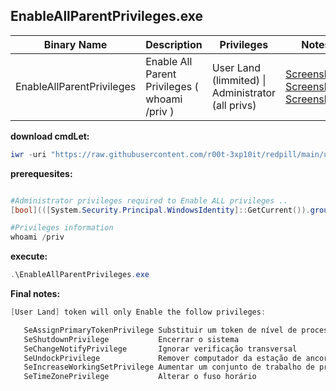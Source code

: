 ## EnableAllParentPrivileges.exe

|Binary Name|Description|Privileges|Notes|
|---|---|---|---|
|EnableAllParentPrivileges|Enable All Parent Privileges ( whoami /priv )|User Land (limmited) \| Administrator (all privs)|[Screenshot1](https://raw.githubusercontent.com/r00t-3xp10it/redpill/main/lib/EnableAllParentPrivileges/EnableAllParentPrivileges_priv.png)<br />[Screenshot2](https://raw.githubusercontent.com/r00t-3xp10it/redpill/main/lib/EnableAllParentPrivileges/EnableAllParentPrivileges_action.png)<br />[Screenshot3](https://raw.githubusercontent.com/r00t-3xp10it/redpill/main/lib/EnableAllParentPrivileges/EnableAllParentPrivileges_UserLand.png)|

**download cmdLet:**
```powershell
iwr -uri "https://raw.githubusercontent.com/r00t-3xp10it/redpill/main/utils/EnableAllParentPrivileges.exe" -OutFile "EnableAllParentPrivileges.exe"
```

**prerequesites:**
```powershell

#Administrator privileges required to Enable ALL privileges ..
[bool](([System.Security.Principal.WindowsIdentity]::GetCurrent()).groups -match "S-1-5-32-544")

#Privileges information
whoami /priv
```

**execute:**
```powershell
.\EnableAllParentPrivileges.exe
```

**Final notes:**
```powershell
[User Land] token will only Enable the follow privileges:

   SeAssignPrimaryTokenPrivilege Substituir um token de nível de processo      Enabled
   SeShutdownPrivilege           Encerrar o sistema                            Enabled
   SeChangeNotifyPrivilege       Ignorar verificação transversal               Enabled
   SeUndockPrivilege             Remover computador da estação de ancoragem    Enabled
   SeIncreaseWorkingSetPrivilege Aumentar um conjunto de trabalho de processos Enabled
   SeTimeZonePrivilege           Alterar o fuso horário                        Enabled
```
